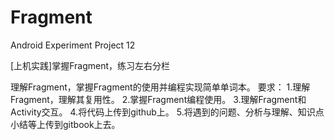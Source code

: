 # Fragment
Android Experiment Project 12

[上机实践]掌握Fragment，练习左右分栏

理解Fragment，掌握Fragment的使用并编程实现简单单词本。
要求：
1.理解Fragment，理解其复用性。
2.掌握Fragment编程使用。
3.理解Fragment和Activity交互。
4.将代码上传到github上。
5.将遇到的问题、分析与理解、知识点小结等上传到gitbook上去。
